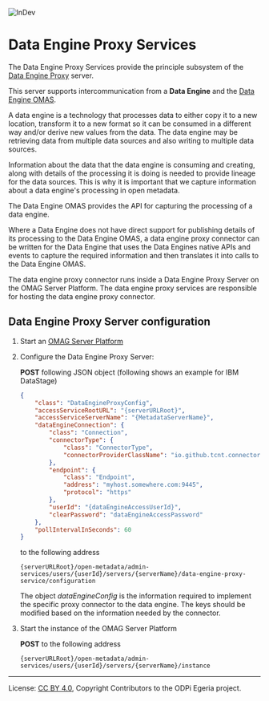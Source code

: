 <!-- SPDX-License-Identifier: CC-BY-4.0 -->
<!-- Copyright Contributors to the ODPi Egeria project. -->

![InDev](../../../open-metadata-publication/website/images/egeria-content-status-in-development.png#pagewidth)

# Data Engine Proxy Services

The Data Engine Proxy Services provide the principle subsystem of the 
[Data Engine Proxy](../../admin-services/docs/concepts/data-engine-proxy.md)
server.

This server supports intercommunication from a **Data Engine** and
the [Data Engine OMAS](../../access-services/data-engine).

A data engine is a technology that processes data to either copy it to a new location,
transform it to a new format so it can be consumed in a different way and/or
derive new values from the data.  The data engine may be retrieving data from
multiple data sources and also writing to multiple data sources.

Information about the data that the data engine is consuming and creating, along with
details of the processing it is doing is needed to provide lineage for the
data sources.  This is why it is important that we capture information about a data engine's
processing in open metadata.

The Data Engine OMAS provides the API for capturing the processing of a
data engine.

Where a Data Engine does not have direct support for publishing details of its processing to the
Data Engine OMAS, a data engine proxy connector can be written for the Data Engine that
uses the Data Engines native APIs and events to capture the required 
information and then translates it into calls to the Data Engine OMAS.

The data engine proxy connector runs inside a Data Engine Proxy Server
on the OMAG Server Platform.  The data engine proxy services are 
responsible for hosting the data engine proxy connector.

## Data Engine Proxy Server configuration

1. Start an [OMAG Server Platform](../../../open-metadata-resources/open-metadata-tutorials/omag-server-tutorial)
1. Configure the Data Engine Proxy Server:

    **POST** following JSON object (following shows an example for IBM DataStage)

    ```json
    {
        "class": "DataEngineProxyConfig",
        "accessServiceRootURL": "{serverURLRoot}",
        "accessServiceServerName": "{MetadataServerName}",
        "dataEngineConnection": {
            "class": "Connection",
            "connectorType": {
                "class": "ConnectorType",
                "connectorProviderClassName": "io.github.tcnt.connectors.ibm.datastage.dataengineconnector.DataStageConnectorProvider"
            },
            "endpoint": {
                "class": "Endpoint",
                "address": "myhost.somewhere.com:9445",
                "protocol": "https"
            },
            "userId": "{dataEngineAccessUserId}",
            "clearPassword": "dataEngineAccessPassword"
        },
        "pollIntervalInSeconds": 60
    }
    ```
    
    to the following address

    ```
    {serverURLRoot}/open-metadata/admin-services/users/{userId}/servers/{serverName}/data-engine-proxy-service/configuration
    ```

    The object *dataEngineConfig* is the information required to implement the specific proxy connector to the data engine. The keys should be modified based on the information needed by the connector.

1. Start the instance of the OMAG Server Platform

    **POST** to the following address
    
    ```
    {serverURLRoot}/open-metadata/admin-services/users/{userId}/servers/{serverName}/instance
    ```

----
License: [CC BY 4.0](https://creativecommons.org/licenses/by/4.0/),
Copyright Contributors to the ODPi Egeria project.